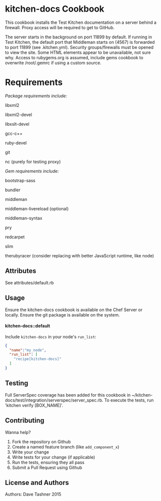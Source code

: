 kitchen-docs Cookbook
=====================
This cookbook installs the Test Kitchen documentation on a server behind a firewall.  Proxy access will be required to get to GitHub.

The server starts in the background on port 11899 by default.  If running in Test Kitchen, the default port that Middleman starts on (4567) is forwarded to port 11899 (see .kitchen.yml). Security groups/firewalls must be opened to view the site.  Some HTML elements appear to be unavailable, not sure why.  Access to rubygems.org is assumed, include gems cookbook to overwrite /root/.gemrc if using a custom source.

Requirements
==============
*Package requirements include:*

libxml2

libxml2-devel

libxslt-devel

gcc-c++

ruby-devel

git

nc (purely for testing proxy)

*Gem requirements include:*

bootstrap-sass

bundler

middleman

middleman-livereload (optional)

middleman-syntax

pry

redcarpet

slim

therubyracer (consider replacing with better JavaScript runtime, like node)


Attributes
----------
See attributes/default.rb

Usage
-----
Ensure the kitchen-docs cookbook is available on the Chef Server or locally.  Ensure the git package is available on the system.
#### kitchen-docs::default

Include `kitchen-docs` in your node's `run_list`:

```json
{
  "name":"my_node",
  "run_list": [
    "recipe[kitchen-docs]"
  ]
}
```

Testing
-------
Full ServerSpec coverage has been added for this cookbook in ~/kitchen-docs/test/integration/serverspec/server_spec.rb.  To execute the tests, run 'kitchen verify [BOX_NAME]'. 

Contributing
------------
Wanna help?

1. Fork the repository on Github
2. Create a named feature branch (like `add_component_x`)
3. Write your change
4. Write tests for your change (if applicable)
5. Run the tests, ensuring they all pass
6. Submit a Pull Request using Github

License and Authors
-------------------
Authors: Dave Tashner 2015

